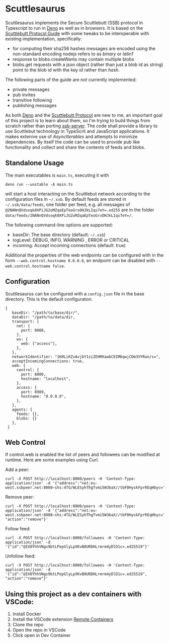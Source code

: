# Scuttlesaurus

Scuttlesaurus implements the Secure Scuttlebutt (SSB) protocol in Typescript to
run in [Deno](https://deno.land/) as well as in browsers. It is based on the
[Scuttlebutt Protocol Guide](https://ssbc.github.io/scuttlebutt-protocol-guide/)
with some tweaks to be interoperable with existing implementation, specifically:

- for computing their sha256 hashes messages are encoded using the non-standard
  encoding nodejs refers to as _binary_ or _latin1_
- response to blobs.createWants may contain multiple blobs
- blobs.get requests with a json object (rather than just a blob id as string)
  point to the blob id with the key _id_ rather than _hash_.

The following parts of the guide are not currently implemented:

- private messages
- pub invites
- transitive following
- publishing messages

As both [Deno](https://deno.land/) and the
[Scuttlebutt Protocol](https://ssbc.github.io/scuttlebutt-protocol-guide/) are
new to me, an important goal of this project is to learn about them, so I'm
trying to build things from scratch rather than porting
[ssb-server](https://github.com/ssbc/ssb-server). The code shall provide a
library to use Scuttlebut technology in TypeScrit and JavaScript applications.
It makes extenive use of _AsyncIterables_ and attempts to minimize dependencies.
By itself the code can be used to provide pub like functionality and collect and
share the contents of feeds and blobs.

## Standalone Usage

The main executables is `main.ts`, executing it with

    deno run --unstable -A main.ts

will start a host interacting on the Scuttlebut network according to the
configuration files in `~/.ssb`. By default feeds are stored in
`~/.ssb/data/feeds`, one folder per feed, e.g. all messages of
`@2NANnQVdsoqk0XPiJG2oMZqaEpTeoGrxOHJkLIqs7eY=.ed255` are in the folder
`data/feeds/2NANnQVdsoqk0XPiJG2oMZqaEpTeoGrxOHJkLIqs7eY=/`.

The following command-line options are supported:

- baseDir: The base directory (default: `~/.ssb`)
- logLevel: DEBUG, INFO, WARNING , ERROR or CRITICAL
- incoming: Accept incoming connections (default: true)

Additional the properties of the web endpoints can be configured with in the
form `--web.control.hostname 0.0.0.0`, an endpoint can be disabled with
`--web.control.hostname false`.

## Configuration

Scuttlesaurus can be configured with a `config.json` file in the base directory.
This is the default configuraton:

```
{
   baseDir: "/path/to/base/dir/",
   dataDir: "/path/to/data/dir,
   transport: {
     net: {
       port: 8008,
     },
     ws: {
       web: ["access"],
     },
   },
   networkIdentifier: "1KHLiKZvAvjbY1ziZEHMXawbCEIM6qwjCDm3VYRan/s=",
   acceptIncomingConnections: true,
   web: {
     control: {
       port: 8000,
       hostname: "localhost",
     },
     access: {
       port: 8989,
       hostname: "0.0.0.0",
     },
   },
   agents: {
     feeds: {},
     blobs: {}
   },
 }
```

## Web Control

If control.web is enabled the list of peers and followees can be modified at
runtime. Here are some examples using Curl.

Add a peer:

    curl -X POST http://localhost:8000/peers -H 'Content-Type: application/json' -d '{"address":"net:eu-west.ssbpeer.net:8008~shs:4TG/WLESyhThgTvmi5W3baX//tbF0HyskFprREqHbyc="}'

Remove peer:

    curl -X POST http://localhost:8000/peers -H 'Content-Type: application/json' -d '{"address":"net:eu-west.ssbpeer.net:8008~shs:4TG/WLESyhThgTvmi5W3baX//tbF0HyskFprREqHbyc=", "action":"remove"}'

Follow feed:

    curl -X POST http://localhost:8000/followees -H 'Content-Type: application/json' -d '{"id":"@IX0YhhVNgs9btLPepGlyLpXKvB0URDHLrmrm4yDlD1c=.ed25519"}'

Unfollow feed:

    curl -X POST http://localhost:8000/followees -H 'Content-Type: application/json' -d '{"id":"@IX0YhhVNgs9btLPepGlyLpXKvB0URDHLrmrm4yDlD1c=.ed25519", "action":"remove"}'

## Using this project as a dev containers with VSCode:

1. Install Docker
2. Install the VSCode extension
   [Remote Containers](https://marketplace.visualstudio.com/items?itemName=ms-vscode-remote.remote-containers)
3. Clone the repo
4. Open the repo in VSCode
5. Click open in Dev Container
